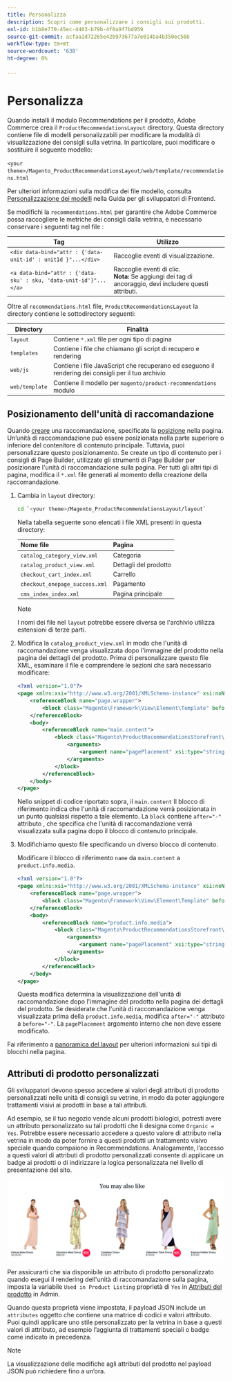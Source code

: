 ```yaml
---
title: Personalizza
description: Scopri come personalizzare i consigli sui prodotti.
exl-id: b1b8e770-45ec-4403-b79b-4f0a9f7bd959
source-git-commit: acfaa1d72265e42b973677a7e014ba4b350ec56b
workflow-type: tm+mt
source-wordcount: '638'
ht-degree: 0%

---
```


# Personalizza

Quando installi il modulo Recommendations per il prodotto, Adobe Commerce crea il `ProductRecommendationsLayout` directory. Questa directory contiene file di modelli personalizzabili per modificare la modalità di visualizzazione dei consigli sulla vetrina. In particolare, puoi modificare o sostituire il seguente modello:

`<your theme>/Magento_ProductRecommendationsLayout/web/template/recommendations.html`

Per ulteriori informazioni sulla modifica dei file modello, consulta [Personalizzazione dei modelli](https://developer.adobe.com/commerce/frontend-core/guide/templates/walkthrough/) nella Guida per gli sviluppatori di Frontend.

Se modifichi la `recommendations.html` per garantire che Adobe Commerce possa raccogliere le metriche dei consigli dalla vetrina, è necessario conservare i seguenti tag nel file :

| Tag | Utilizzo |
|---|---|
| `<div data-bind="attr : {'data-unit-id' : unitId }"...</div>` | Raccoglie eventi di visualizzazione. |
| `<a data-bind="attr : {'data-sku' : sku, 'data-unit-id'}"...</a>` | Raccoglie eventi di clic. <br/>**Nota:** Se aggiungi dei tag di ancoraggio, devi includere questi attributi. |

Oltre al `recommendations.html` file, `ProductRecommendationsLayout` la directory contiene le sottodirectory seguenti:

| Directory | Finalità |
|---|---|
| `layout` | Contiene `*.xml` file per ogni tipo di pagina |
| `templates` | Contiene i file che chiamano gli script di recupero e rendering |
| `web/js` | Contiene i file JavaScript che recuperano ed eseguono il rendering dei consigli per il tuo archivio |
| `web/template` | Contiene il modello per `magento/product-recommendations` modulo |

## Posizionamento dell&#39;unità di raccomandazione

Quando [creare](create.md) una raccomandazione, specificate la [posizione](placement.md) nella pagina. Un’unità di raccomandazione può essere posizionata nella parte superiore o inferiore del contenitore di contenuto principale. Tuttavia, puoi personalizzare questo posizionamento. Se create un tipo di contenuto per i consigli di Page Builder, utilizzate gli strumenti di Page Builder per posizionare l&#39;unità di raccomandazione sulla pagina. Per tutti gli altri tipi di pagina, modifica il `*.xml` file generati al momento della creazione della raccomandazione.

1. Cambia in `layout` directory:

   ```bash
   cd `<your theme>/Magento_ProductRecommendationsLayout/layout`
   ```

   Nella tabella seguente sono elencati i file XML presenti in questa directory:

   | Nome file | Pagina |
   |---|---|
   | `catalog_category_view.xml` | Categoria |
   | `catalog_product_view.xml` | Dettagli del prodotto |
   | `checkout_cart_index.xml` | Carrello |
   | `checkout_onepage_success.xml` | Pagamento |
   | `cms_index_index.xml` | Pagina principale |

   >[!NOTE]
   >
   >I nomi dei file nel `layout` potrebbe essere diversa se l&#39;archivio utilizza estensioni di terze parti.

1. Modifica la `catalog_product_view.xml` in modo che l&#39;unità di raccomandazione venga visualizzata dopo l&#39;immagine del prodotto nella pagina dei dettagli del prodotto. Prima di personalizzare questo file XML, esaminare il file e comprendere le sezioni che sarà necessario modificare:

   ```xml
   <?xml version="1.0"?>
   <page xmlns:xsi="http://www.w3.org/2001/XMLSchema-instance" xsi:noNamespaceSchemaLocation="urn:magento:framework:View/Layout/etc/page_configuration.xsd">
       <referenceBlock name="page.wrapper">
           <block class="Magento\Framework\View\Element\Template" before="-" name="product_recommendations_fetcher" template="Magento_ProductRecommendationsStorefront::fetcher.phtml" />
       </referenceBlock>
       <body>
           <referenceBlock name="main.content">
               <block class="Magento\ProductRecommendationsStorefront\Block\Renderer" after="-" name="product_recommendations_product_below_content" template="Magento_ProductRecommendationsStorefront::renderer.phtml">
                   <arguments>
                       <argument name="pagePlacement" xsi:type="string">below-main-content</argument>
                   </arguments>
               </block>
           </referenceBlock>
       </body>
   </page>
   ```

   Nello snippet di codice riportato sopra, il `main.content` Il blocco di riferimento indica che l&#39;unità di raccomandazione verrà posizionata in un punto qualsiasi rispetto a tale elemento. La `block` contiene `after="-"` attributo , che specifica che l&#39;unità di raccomandazione verrà visualizzata sulla pagina dopo il blocco di contenuto principale.

1. Modifichiamo questo file specificando un diverso blocco di contenuto.

   Modificare il blocco di riferimento `name` da `main.content` a `product.info.media`.

   ```xml
   <?xml version="1.0"?>
   <page xmlns:xsi="http://www.w3.org/2001/XMLSchema-instance" xsi:noNamespaceSchemaLocation="urn:magento:framework:View/Layout/etc/page_configuration.xsd">
       <referenceBlock name="page.wrapper">
           <block class="Magento\Framework\View\Element\Template" before="-" name="product_recommendations_fetcher" template="Magento_ProductRecommendationsStorefront::fetcher.phtml" />
       </referenceBlock>
       <body>
           <referenceBlock name="product.info.media">
               <block class="Magento\ProductRecommendationsStorefront\Block\Renderer" after="-" name="product_recommendations_product_below_content" template="Magento_ProductRecommendationsStorefront::renderer.phtml">
                   <arguments>
                       <argument name="pagePlacement" xsi:type="string">below-main-content</argument>
                   </arguments>
               </block>
           </referenceBlock>
       </body>
   </page>
   ```

   Questa modifica determina la visualizzazione dell&#39;unità di raccomandazione dopo l&#39;immagine del prodotto nella pagina dei dettagli del prodotto. Se desiderate che l&#39;unità di raccomandazione venga visualizzata prima della `product.info.media`, modifica `after="-"` attributo a `before="-"`. La `pagePlacement` argomento interno che non deve essere modificato.

Fai riferimento a [panoramica del layout](https://developer.adobe.com/commerce/frontend-core/guide/layouts/) per ulteriori informazioni sui tipi di blocchi nella pagina.

## Attributi di prodotto personalizzati

Gli sviluppatori devono spesso accedere ai valori degli attributi di prodotto personalizzati nelle unità di consigli su vetrine, in modo da poter aggiungere trattamenti visivi ai prodotti in base a tali attributi.

Ad esempio, se il tuo negozio vende alcuni prodotti biologici, potresti avere un attributo personalizzato su tali prodotti che li designa come `Organic = Yes`. Potrebbe essere necessario accedere a questo valore di attributo nella vetrina in modo da poter fornire a questi prodotti un trattamento visivo speciale quando compaiono in Recommendations. Analogamente, l’accesso a questi valori di attributi di prodotto personalizzati consente di applicare un badge ai prodotti o di indirizzare la logica personalizzata nel livello di presentazione del sito.

![Aggiungi badge](assets/unit-custom.png)

Per assicurarti che sia disponibile un attributo di prodotto personalizzato quando esegui il rendering dell&#39;unità di raccomandazione sulla pagina, imposta la variabile `Used in Product Listing` proprietà di `Yes` in [Attributi del prodotto](https://experienceleague.adobe.com/docs/commerce-admin/catalog/product-attributes/create/attribute-product-create.html) in Admin.

Quando questa proprietà viene impostata, il payload JSON include un `attributes` oggetto che contiene una matrice di codici e valori attributo. Puoi quindi applicare uno stile personalizzato per la vetrina in base a questi valori di attributo, ad esempio l’aggiunta di trattamenti speciali o badge come indicato in precedenza.

>[!NOTE]
>
>La visualizzazione delle modifiche agli attributi del prodotto nel payload JSON può richiedere fino a un’ora.
